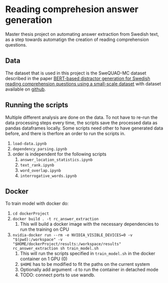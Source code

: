 # Reading comprehesion answer generation
Master thesis project on automating answer extraction from Swedish text, as a step towards automatign the creation of reading comprehension questions.

## Data
The dataset that is used in this project is the SweQUAD-MC dataset described in the paper [BERT-based distractor generation for Swedish reading comprehension questions using a small-scale dataset](https://arxiv.org/abs/2108.03973) with dataset available on [github](https://github.com/dkalpakchi/SweQUAD-MC).

## Running the scripts
Multiple different analysis are done on the data. To not have to re-run the data processing steps every time, the scripts save the processed data as pandas dataframes locally. Some scripts need other to have generated data before, and there is therfore an order to run the scripts in.

1. `load-data.ipynb`
1. `dependency_parsing.ipynb`
1. order is independent for the following scripts 
    1. `answer_location_statistics.ipynb`
    1. `text_rank.ipynb`
    1. `word_overlap.ipynb`
    1. `interrogative_words.ipynb`  


## Docker
To train model with docker do:

1. `cd dockerProject`
1. `docker build . -t rc_answer_extraction`
    1. This will build a docker image with the necessary dependencies to run the training on CPU
1. `nvidia-docker run --rm -e NVIDIA_VISIBLE_DEVICES=0 -v "$(pwd):/workspace" -v "$HOME/dockerProject/results:/workspace/results" rc_answer_extraction sh train_model.sh`
    1. This will run the scripts specified in `train_model.sh` in the docker container on 1 GPU (0)
    1. `$HOME` has to be modified to fit the paths on the current system
    1. Optionally add argument `-d` to run the container in detached mode
    1. TODO: connect ports to use wandb.

